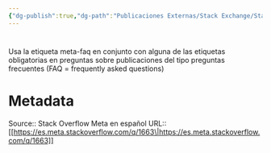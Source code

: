 ```yaml
---
{"dg-publish":true,"dg-path":"Publicaciones Externas/Stack Exchange/Stack Overflow en español/Stack Overflow en español Meta/es.meta.stackoverflow.com-1663.md","permalink":"/publicaciones-externas/stack-exchange/stack-overflow-en-espanol/stack-overflow-en-espanol-meta/es-meta-stackoverflow-com-1663/","hide":true,"noteIcon":"\"0\"","created":"2024-04-03T12:49:10.418-06:00","updated":"2024-04-05T16:44:00.332-06:00"}
---
```


# 

Usa la etiqueta meta-faq en conjunto con alguna de las etiquetas obligatorias en preguntas sobre publicaciones del tipo preguntas frecuentes (FAQ = frequently asked questions)

# Metadata
Source:: Stack Overflow Meta en español
URL:: [[https://es.meta.stackoverflow.com/q/1663\|https://es.meta.stackoverflow.com/q/1663]]

